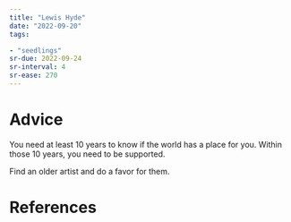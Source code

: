 ```yaml
---
title: "Lewis Hyde"
date: "2022-09-20"
tags:

- "seedlings"
sr-due: 2022-09-24
sr-interval: 4
sr-ease: 270
---
```


# Advice

You need at least 10 years to know if the world has a place for you. Within those 10 years, you need to be supported.

Find an older artist and do a favor for them.

# References